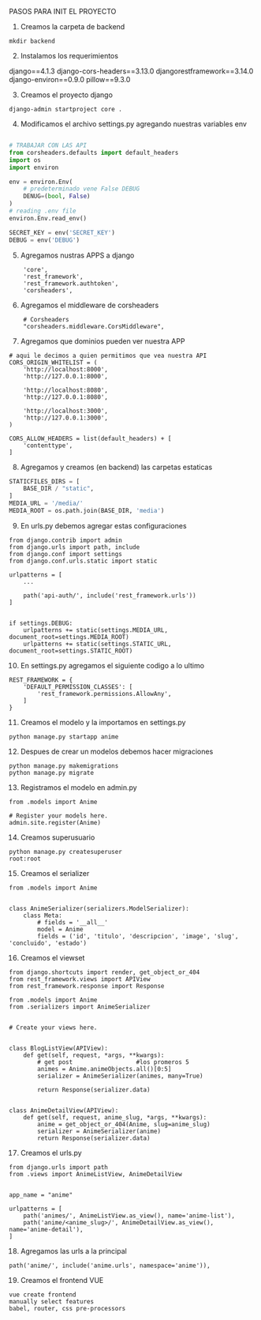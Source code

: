 PASOS PARA INIT EL PROYECTO

1. Creamos la carpeta de backend

``
mkdir backend
``

2. Instalamos los requerimientos

django==4.1.3
django-cors-headers==3.13.0
djangorestframework==3.14.0
django-environ==0.9.0
pillow==9.3.0

3. Creamos el proyecto django

``
django-admin startproject core .
``

4. Modificamos el archivo settings.py agregando nuestras variables env

````python

# TRABAJAR CON LAS API
from corsheaders.defaults import default_headers
import os
import environ

env = environ.Env(
    # predeterminado vene False DEBUG
    DENUG=(bool, False)
)
# reading .env file
environ.Env.read_env()

SECRET_KEY = env('SECRET_KEY')
DEBUG = env('DEBUG')
````

5. Agregamos nustras APPS a django

```
    'core',
    'rest_framework',
    'rest_framework.authtoken',
    'corsheaders',
```

6. Agregamos el middleware de corsheaders

```
    # Corsheaders
    "corsheaders.middleware.CorsMiddleware",
```

7. Agregamos que dominios pueden ver nuestra APP

```
# aqui le decimos a quien permitimos que vea nuestra API
CORS_ORIGIN_WHITELIST = (
    'http://localhost:8000',
    'http://127.0.0.1:8000',

    'http://localhost:8080',
    'http://127.0.0.1:8080',

    'http://localhost:3000',
    'http://127.0.0.1:3000',
)

CORS_ALLOW_HEADERS = list(default_headers) + [
    'contenttype',
]
```

8. Agregamos y creamos (en backend) las carpetas estaticas

```python
STATICFILES_DIRS = [
    BASE_DIR / "static",
]
MEDIA_URL = '/media/'
MEDIA_ROOT = os.path.join(BASE_DIR, 'media')
```

9. En urls.py debemos agregar estas configuraciones

```
from django.contrib import admin
from django.urls import path, include
from django.conf import settings
from django.conf.urls.static import static

urlpatterns = [
    ...
    
    path('api-auth/', include('rest_framework.urls'))
]


if settings.DEBUG:
    urlpatterns += static(settings.MEDIA_URL, document_root=settings.MEDIA_ROOT)
    urlpatterns += static(settings.STATIC_URL, document_root=settings.STATIC_ROOT)
```

10. En settings.py agregamos el siguiente codigo a lo ultimo

```
REST_FRAMEWORK = {
    'DEFAULT_PERMISSION_CLASSES': [
        'rest_framework.permissions.AllowAny',
    ]
}
```

11. Creamos el modelo y la importamos en settings.py

```
python manage.py startapp anime
```

12. Despues de crear un modelos debemos hacer migraciones

```
python manage.py makemigrations
python manage.py migrate
```

13. Registramos el modelo en admin.py

```
from .models import Anime

# Register your models here.
admin.site.register(Anime)
```

14. Creamos superusuario

```
python manage.py createsuperuser
root:root
```

15. Creamos el serializer

```
from .models import Anime


class AnimeSerializer(serializers.ModelSerializer):
    class Meta:
        # fields = '__all__'
        model = Anime
        fields = ('id', 'titulo', 'descripcion', 'image', 'slug', 'concluido', 'estado')
```

16. Creamos el viewset

```
from django.shortcuts import render, get_object_or_404
from rest_framework.views import APIView
from rest_framework.response import Response

from .models import Anime
from .serializers import AnimeSerializer


# Create your views here.


class BlogListView(APIView):
    def get(self, request, *args, **kwargs):
        # get post                  #los promeros 5
        animes = Anime.animeObjects.all()[0:5]
        serializer = AnimeSerializer(animes, many=True)

        return Response(serializer.data)


class AnimeDetailView(APIView):
    def get(self, request, anime_slug, *args, **kwargs):
        anime = get_object_or_404(Anime, slug=anime_slug)
        serializer = AnimeSerializer(anime)
        return Response(serializer.data)
```

17. Creamos el urls.py

```
from django.urls import path
from .views import AnimeListView, AnimeDetailView


app_name = "anime"

urlpatterns = [
    path('animes/', AnimeListView.as_view(), name='anime-list'),
    path('anime/<anime_slug>/', AnimeDetailView.as_view(), name='anime-detail'),
]
```

18. Agregamos las urls a la principal

```
path('anime/', include('anime.urls', namespace='anime')),
```

19. Creamos el frontend VUE

```
vue create frontend
manually select features
babel, router, css pre-processors
```

